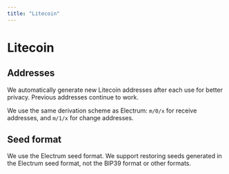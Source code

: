 ```yaml
---
title: "Litecoin"
---
```


# Litecoin

## Addresses

We automatically generate new Litecoin addresses after each use for better privacy. Previous addresses continue to work.

We use the same derivation scheme as Electrum: `m/0/x` for receive addresses, and `m/1/x` for change addresses.

## Seed format

We use the Electrum seed format. We support restoring seeds generated in the Electrum seed format, not the BIP39 format or other formats.
